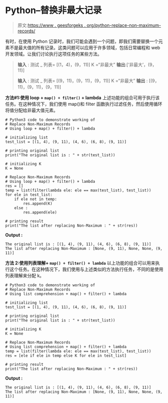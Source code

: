 # Python–替换非最大记录

> 原文:[https://www . geesforgeks . org/python-replace-non-maximum-records/](https://www.geeksforgeeks.org/python-replace-non-maximum-records/)

有时，在使用 Python 记录时，我们可能会遇到一个问题，即我们需要替换一个元素不是最大值的所有记录。这类问题可以应用于许多领域，包括日常编程和 web 开发领域。让我们讨论执行这项任务的某些方法。

> **输入** :
> 测试 _ 列表= [(1，4)，(9，11)]
> K =“非最大”
> **输出**:[‘非最大’，(9，11)]
> 
> **输入** :
> 测试 _ 列表= [(9，11)，(9，11)，(9，11)]
> K =“非最大”
> **输出** : [(9，11)，(9，11)，(9，11)]

**方法#1:使用 loop + `map() + filter()` + lambda**
上述功能的组合可用于执行该任务。在这种情况下，我们使用 map()和 filter 函数执行过滤任务，然后使用循环将值分配给非最大值元素。

```
# Python3 code to demonstrate working of 
# Replace Non-Maximum Records
# Using loop + map() + filter() + lambda

# initializing list
test_list = [(1, 4), (9, 11), (4, 6), (6, 8), (9, 11)]

# printing original list
print("The original list is : " + str(test_list))

# initializing K 
K = None 

# Replace Non-Maximum Records
# Using loop + map() + filter() + lambda
res = []
temp = list(filter(lambda ele: ele == max(test_list), test_list))
for ele in test_list:
    if ele not in temp:
        res.append(K)
    else :
        res.append(ele)

# printing result 
print("The list after replacing Non-Maximum : " + str(res)) 
```

**Output :**

```
The original list is : [(1, 4), (9, 11), (4, 6), (6, 8), (9, 11)]
The list after replacing Non-Maximum : [None, (9, 11), None, None, (9, 11)]

```

**方法 2:使用列表理解+ `map() + filter() + lambda`**
以上功能的组合可以用来执行这个任务。在这种情况下，我们使用与上述类似的方法执行任务，不同的是使用列表理解来分配 k。

```
# Python3 code to demonstrate working of 
# Replace Non-Maximum Records
# Using list comprehension + map() + filter() + lambda

# initializing list
test_list = [(1, 4), (9, 11), (4, 6), (6, 8), (9, 11)]

# printing original list
print("The original list is : " + str(test_list))

# initializing K 
K = None 

# Replace Non-Maximum Records
# Using list comprehension + map() + filter() + lambda
temp = list(filter(lambda ele: ele == max(test_list), test_list))
res = [ele if ele in temp else K for ele in test_list]

# printing result 
print("The list after replacing Non-Maximum : " + str(res)) 
```

**Output :**

```
The original list is : [(1, 4), (9, 11), (4, 6), (6, 8), (9, 11)]
The list after replacing Non-Maximum : [None, (9, 11), None, None, (9, 11)]

```